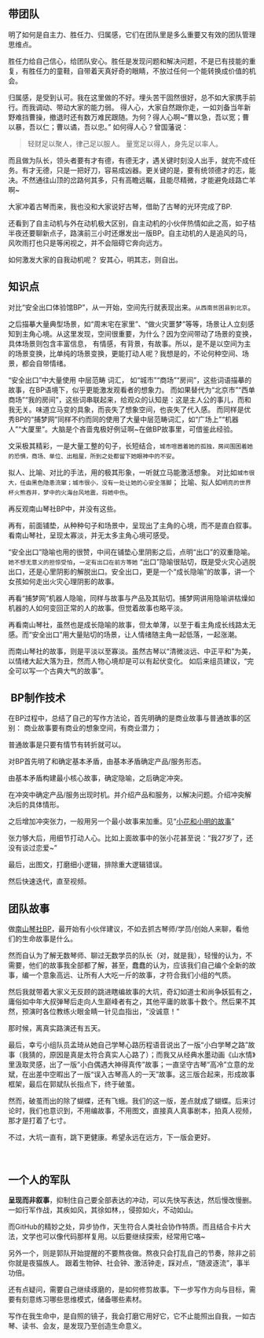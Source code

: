 
## 带团队
明了如何是自主力、胜任力、归属感，它们在团队里是多么重要又有效的团队管理思维点。

胜任力给自己信心，给团队安心。胜任是发现问题和解决问题，不是已有技能的重复，有胜任力的童鞋，自带着天真好奇的眼睛，不放过任何一个能转换成价值的机会。

归属感，是受到认可。我在这里做的不好。埋头苦干固然很好，总不如大家携手前行。而我调动、带动大家的能力弱。
得人心，大家自然跟你走，一如刘备当年新野难挡曹操，撤退时还有数万难民跟随。为何？得人心啊~“曹以急，吾以宽；曹以暴，吾以仁；曹以谲，吾以忠。”
如何得人心？曾国藩说：
> 轻财足以聚人，律己足以服人。
  量宽足以得人，身先足以率人。
  
  而且做为队长，领头者要有才有德，有德无才，遇关键时刻没人出手，就完不成任务。有才无德，只是一把好刀，容易成凶器。更关键的是，要有统领德才的志，能决。不然通往山顶的岔路何其多，只有高瞻远瞩，且能尽精微，才能避免歧路亡羊啊~


大家冲着古琴而来，我也没和大家说好古琴，借助了古琴的光环完成了BP.

还看到了自主动机与外在动机极大区别，自主动机的小伙伴热情如此之高，如子桔半夜还要聊新点子，路演前三小时还爆发出一版BP。自主动机的人是追风的马，风吹雨打也只是等闲视之，并不会阻碍它奔向远方。

如何激发大家的自我动机呢？
安其心，明其志，则自出。

## 知识点
对比“安全出口体验馆BP”，从一开始，空间先行就表现出来。`从西南贫困县到北京`。

之后描摹大量典型场景，如“周末宅在家里”、“做火灾噩梦”等等，场景让人立刻感知到主角心境。从这里发现，空间很重要，为什么？因为空间带动了场景的变换，具体场景则包含丰富信息，
有情感，有背景，有故事。所以，是不是以空间为主的场景变换，比单纯的场景变换，更能打动人呢？我想是的，不论何种空间、场景，都会自带情绪。

“安全出口”中大量使用 中层范畴 词汇， 如“城市”“商场”“房间”，这些词语描摹的故事，在BP语境下，似乎更能激发观看者的想象力。
而如果替代为“北京市”“西单商场”“我的房间”，这些词串联起来，给观众的认知是：这是主人公的事儿，而和我无关。味道立马变的具象，而丧失了想象空间，也丧失了代入感。
而同样是优秀BP的“捕梦网”同样不约而同的使用了大量中层范畴词汇，如“广场上”“机器人”“大厦里”。大脑是个吝啬鬼极好例证啊~在做BP故事里，可借鉴此经验。

文采极其精彩，一是大量工整的句子，长短结合，`城市喧嚣着她的孤独，房间围困着她的恐惧，商场、单位、出租屋，所到之处都留下她眼神中的不安`。

拟人、比喻、对比的手法，用的极其形象，一听就立马能激活想象。
对比如`城市很大，任由黑色隐患流窜；城市很小，没有一处让她的心安全落脚`；
比喻、拟人如`明亮的世界杯火熊吞并，梦中的火海台风地震，将她中伤`。

再反观南山琴社BP中，并没有这些。

再有，前面铺垫，从种种句子和场景中，呈现出了主角的心境，而不是直白叙事。看南山琴社，呈现太寡淡，并无太多主角心境可感受。


“安全出口”隐喻也用的很赞，中间在铺垫心里阴影之后，点明“出口”的双重隐喻。
`她不想无意义的担惊受怕`，`一定有出口在前方等她`
“出口”隐喻很贴切，既是受火灾心逃脱出口，还是心里阴影的解脱出口。安全出口，更是一个“成长隐喻”的故事，讲一个女孩如何走出火灾心理阴影的故事。

再看“捕梦网”机器人隐喻，同样与故事与产品及其贴切。捕梦网讲用隐喻讲枯燥如机器的人如何变回正常的人的故事。但觉着故事也略平淡。

再看南山琴社，虽然也是成长隐喻的故事，但太单薄，以至于看主角成长线路太无感。而“安全出口”用大量贴切的场景，让人情绪随主角一起低落，一起涨潮。

而南山琴社的故事，则是平淡以至寡淡。虽然古琴以“清微淡远、中正平和”为美，以情绪大起大落为丑，然而人物心境却是可以有起伏变化。
如后来组员建议，“完全可以写一个古典大气的故事”。




##  BP制作技术
在BP过程中，总结了自己的写作方法论，首先明确的是商业故事与普通故事的区别： 商业故事要有商业的想象空间，有商业潜力；

普通故事是只要有情节有转折就可以。

对BP首先明了和确定基本矛盾，由基本矛盾确定产品/服务形态。

由基本矛盾构建最小核心故事，确定隐喻，之后确定冲突。

在冲突中确定产品/服务出现时机。并介绍产品和服务，以解决问题。介绍冲突解决后的具体情形。

之后增加冲突张力，一般用另一个最小故事来加重。见“[小花和小明的故事](https://github.com/WangYuBo/Writer005/blob/master/ch7/SummaryOfAnswer.md#%E6%80%8E%E4%B9%88%E5%86%99%E5%87%BA%E5%A5%BD%E6%95%85%E4%BA%8B%E5%91%A2)”

张力够大后，用细节打动人心。比如上面故事中的张小花甚至说：“我27岁了，还没有谈过恋爱~”

最后，出图文，打磨细小逻辑，排除重大逻辑错误。

然后快速迭代，直至视频。



## 团队故事

做[南山琴社BP](https://github.com/nanshanqinshe/GuqinAdoBP/issues)，最开始有小伙伴建议，不如去抓古琴师/学员/创始人来聊，看他们的生命故事是什么。

然而自认为了解无数琴师、聊过无数学员的队长（对，就是我），轻慢的认为，不需要，他们的故事我全部都了解，甚至，蠢蠢的认为，应该我们自己编个全新的故事，编一个意象高远、让所有人大吃一斤的故事，才符合我们小组的气质。

然后我就带着大家义无反顾的跳进瞎编故事的大坑，奇幻如道士和尚争妖狐有之，庸俗如中年大叔弹琴后走向人生巅峰者有之，其他平庸的故事十数个。然后果不其然，预演时各位教练火眼金睛一针见血指出，“没诚意！”

那时候，离真实路演还有五天。

最后，幸亏小组队员孟琦从她自己学琴心路历程语音说出了一版“小白学琴之路”故事（我猜的，原因是真是太符合真实人心路了）；而我又从经典水墨动画《山水情》里汲取灵感，出了一版“小白偶遇大神得真传”故事；一直坚守古琴“高冷”立意的龙斌，在出差中空暇出了一版“误入古琴高人的一天”故事。这三版合起来，形成故事框架，最后在郭斌队长指点下，终于破茧。

然而，破茧而出的除了蝴蝶，还有飞蛾。我们的这一版，差点就成了蝴蝶。后来讨论时，我们也意识到，不用编故事，不用图文，直接真人真事剧本，拍真人视频，那才是打着了七寸。

不过，大坑一直有，跳下更健康。希望永远在远方，下一版会更好。


  
 ## 一个人的军队
**呈现而非叙事**，抑制住自己要全部表达的冲动，可以先快写表达，然后慢改慢删。一如行军作战，其疾如风，其徐如林，，侵掠如火，不动如山。

而GitHub的精妙之处，异步协作，天生符合人类社会协作特质。而且结合卡片大法，文学也可以像代码那样复用。以后要继续探索，经常用它咯~

另外一个，则是郭队开始提醒的不要熬夜做。熬夜只会打乱自己的节奏，除非之前你就是夜猫族人。
跟着生物钟、社会钟、激活钟走，踩对点，“随波逐流”，事半功倍。

还有点疑问，需要自己继续琢磨的，是如何修剪故事。下一步写作方向与目标，需要有刻意练习哪些思维模式，储备哪些素材。

写作在我生命中，是自照的镜子，我会打磨它用好它，它不止能照出自我，一如古琴、读书、会友，是发现乃至创造生命意义。

